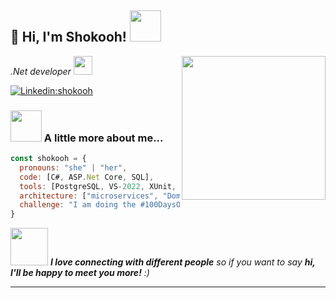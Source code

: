<h2> 👋  Hi, I'm Shokooh! <img src="https://media.giphy.com/media/mGcNjsfWAjY5AEZNw6/giphy.gif" width="50"></h2>
<img align='right' src="https://media.giphy.com/media/ieyl9zmCjO4b4t6qoY/giphy.gif" width="230">
<p><em>.Net developer </a><img src="https://media.giphy.com/media/WUlplcMpOCEmTGBtBW/giphy.gif" width="30"> 
</em></p>


[![Linkedin:shokooh](https://img.shields.io/badge/-shokoohsaboori-blue?style=flat-square&logo=Linkedin&logoColor=white&link=https://www.linkedin.com/in/shokooh-saboori-developer/)](https://www.linkedin.com/in/thaianebraga/)

### <img src="https://media.giphy.com/media/VgCDAzcKvsR6OM0uWg/giphy.gif" width="50"> A little more about me...  

```javascript
const shokooh = {
  pronouns: "she" | "her",
  code: [C#, ASP.Net Core, SQL],
  tools: [PostgreSQL, VS-2022, XUnit, Docker],
  architecture: ["microservices", "Domain Driven Design"],
  challenge: "I am doing the #100DaysOfCode challenge focused on microservices and DDD"
}
```

<img src="https://media.giphy.com/media/LnQjpWaON8nhr21vNW/giphy.gif" width="60"> <em><b>I love connecting with different people</b> so if you want to say <b>hi, I'll be happy to meet you more!</b> :)</em>

---
